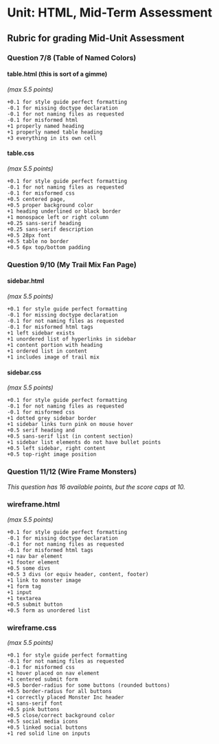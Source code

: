# Unit: HTML, Mid-Term Assessment

## Rubric for grading Mid-Unit Assessment

### Question 7/8 (Table of Named Colors)

#### table.html (this is sort of a gimme)
*(max 5.5 points)*

```
+0.1 for style guide perfect formatting
-0.1 for missing doctype declaration
-0.1 for not naming files as requested
-0.1 for misformed html
+1 properly named heading
+1 properly named table heading
+3 everything in its own cell
```

#### table.css
*(max 5.5 points)*

```
+0.1 for style guide perfect formatting
-0.1 for not naming files as requested
-0.1 for misformed css
+0.5 centered page,
+0.5 proper background color
+1 heading underlined or black border
+1 monospace left or right column
+0.25 sans-serif heading
+0.25 sans-serif description
+0.5 28px font
+0.5 table no border
+0.5 6px top/bottom padding
```

### Question 9/10 (My Trail Mix Fan Page)

#### sidebar.html
*(max 5.5 points)*

```
+0.1 for style guide perfect formatting
-0.1 for missing doctype declaration
-0.1 for not naming files as requested
-0.1 for misformed html tags
+1 left sidebar exists
+1 unordered list of hyperlinks in sidebar
+1 content portion with heading
+1 ordered list in content
+1 includes image of trail mix
```

#### sidebar.css
*(max 5.5 points)*

```
+0.1 for style guide perfect formatting
-0.1 for not naming files as requested
-0.1 for misformed css
+1 dotted grey sidebar border
+1 sidebar links turn pink on mouse hover
+0.5 serif heading and
+0.5 sans-serif list (in content section)
+1 sidebar list elements do not have bullet points
+0.5 left sidebar, right content
+0.5 top-right image position
```

### Question 11/12 (Wire Frame Monsters)
*This question has 16 available points, but the score caps at 10.*

### wireframe.html
*(max 5.5 points)*

```
+0.1 for style guide perfect formatting
-0.1 for missing doctype declaration
-0.1 for not naming files as requested
-0.1 for misformed html tags
+1 nav bar element
+1 footer element
+0.5 some divs
+0.5 3 divs (or equiv header, content, footer)
+1 link to monster image
+1 form tag
+1 input
+1 textarea
+0.5 submit button
+0.5 form as unordered list
```

### wireframe.css
*(max 5.5 points)*

```
+0.1 for style guide perfect formatting
-0.1 for not naming files as requested
-0.1 for misformed css
+1 hover placed on nav element
+1 centered submit form
+0.5 border-radius for some buttons (rounded buttons)
+0.5 border-radius for all buttons
+1 correctly placed Monster Inc header
+1 sans-serif font
+0.5 pink buttons
+0.5 close/correct background color
+0.5 social media icons
+0.5 linked social buttons
+1 red solid line on inputs
```
